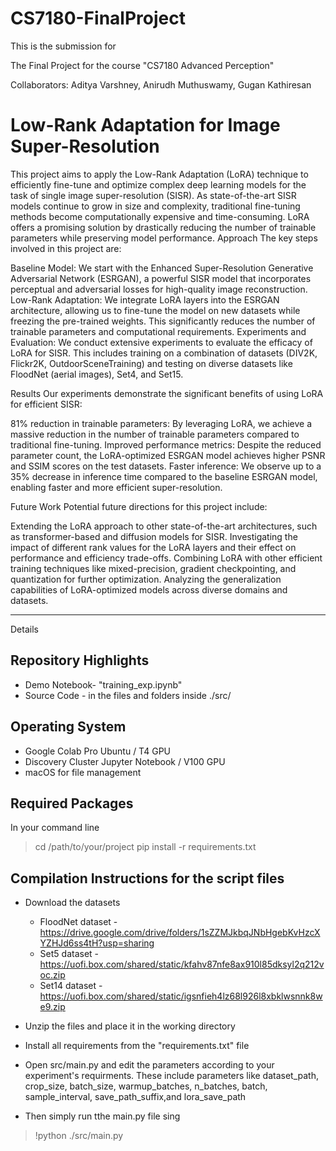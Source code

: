 # CS7180-FinalProject

This is the submission for 

The Final Project
for the course "CS7180 Advanced Perception"

Collaborators: Aditya Varshney, Anirudh Muthuswamy, Gugan Kathiresan

# Low-Rank Adaptation for Image Super-Resolution
This project aims to apply the Low-Rank Adaptation (LoRA) technique to efficiently fine-tune and optimize complex deep learning models for the task of single image super-resolution (SISR). As state-of-the-art SISR models continue to grow in size and complexity, traditional fine-tuning methods become computationally expensive and time-consuming. LoRA offers a promising solution by drastically reducing the number of trainable parameters while preserving model performance.
Approach
The key steps involved in this project are:

Baseline Model: We start with the Enhanced Super-Resolution Generative Adversarial Network (ESRGAN), a powerful SISR model that incorporates perceptual and adversarial losses for high-quality image reconstruction.
Low-Rank Adaptation: We integrate LoRA layers into the ESRGAN architecture, allowing us to fine-tune the model on new datasets while freezing the pre-trained weights. This significantly reduces the number of trainable parameters and computational requirements.
Experiments and Evaluation: We conduct extensive experiments to evaluate the efficacy of LoRA for SISR. This includes training on a combination of datasets (DIV2K, Flickr2K, OutdoorSceneTraining) and testing on diverse datasets like FloodNet (aerial images), Set4, and Set15.

Results
Our experiments demonstrate the significant benefits of using LoRA for efficient SISR:

81% reduction in trainable parameters: By leveraging LoRA, we achieve a massive reduction in the number of trainable parameters compared to traditional fine-tuning.
Improved performance metrics: Despite the reduced parameter count, the LoRA-optimized ESRGAN model achieves higher PSNR and SSIM scores on the test datasets.
Faster inference: We observe up to a 35% decrease in inference time compared to the baseline ESRGAN model, enabling faster and more efficient super-resolution.

Future Work
Potential future directions for this project include:

Extending the LoRA approach to other state-of-the-art architectures, such as transformer-based and diffusion models for SISR.
Investigating the impact of different rank values for the LoRA layers and their effect on performance and efficiency trade-offs.
Combining LoRA with other efficient training techniques like mixed-precision, gradient checkpointing, and quantization for further optimization.
Analyzing the generalization capabilities of LoRA-optimized models across diverse domains and datasets.

---------------------------------------------
Details

## Repository Highlights
- Demo Notebook- "training_exp.ipynb"
- Source Code - in the files and folders inside ./src/
  
## Operating System
- Google Colab Pro Ubuntu / T4 GPU
- Discovery Cluster Jupyter Notebook / V100 GPU
- macOS for file management

## Required Packages
In your command line
> cd /path/to/your/project
> pip install -r requirements.txt

## Compilation Instructions for the script files
- Download the datasets
    - FloodNet dataset - https://drive.google.com/drive/folders/1sZZMJkbqJNbHgebKvHzcXYZHJd6ss4tH?usp=sharing
    - Set5 dataset - https://uofi.box.com/shared/static/kfahv87nfe8ax910l85dksyl2q212voc.zip
    - Set14 dataset - https://uofi.box.com/shared/static/igsnfieh4lz68l926l8xbklwsnnk8we9.zip

- Unzip the files and place it in the working directory
- Install all requirements from the "requirements.txt" file
- Open src/main.py and edit the parameters according to your experiment's requirments. These include parameters like dataset_path, crop_size, batch_size, warmup_batches, n_batches, batch, sample_interval, save_path_suffix,and lora_save_path
- Then simply run tthe main.py file sing 
> !python ./src/main.py



